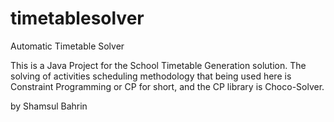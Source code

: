 # timetablesolver
Automatic Timetable Solver

This is a Java Project for the School Timetable Generation solution.  The solving of activities scheduling methodology that being used here is Constraint Programming or CP for short, and the CP library is Choco-Solver.


by
Shamsul Bahrin

